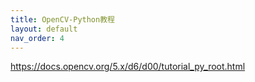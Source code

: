 ```yaml
---
title: OpenCV-Python教程
layout: default
nav_order: 4
---
```


https://docs.opencv.org/5.x/d6/d00/tutorial_py_root.html